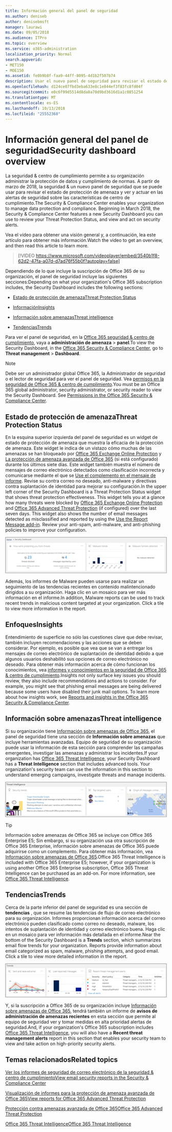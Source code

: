 ```yaml
---
title: Información general del panel de seguridad
ms.author: deniseb
author: denisebmsft
manager: laurawi
ms.date: 09/05/2018
ms.audience: ITPro
ms.topic: overview
ms.service: o365-administration
localization_priority: Normal
search.appverid:
- MET150
- MOE150
ms.assetid: fe0b9b8f-faa9-44ff-8095-4d1b2f507b74
description: Usar el nuevo panel de seguridad para revisar el estado de protección de amenaza de Office 365 y ver y actuar en las alertas de seguridad.
ms.openlocfilehash: d124ce07fbd3eba633e8c1e844ef3f83fc8fd04f
ms.sourcegitcommit: e0c6f99d5514d8da8a70d9bd3616d1a1c0851254
ms.translationtype: MT
ms.contentlocale: es-ES
ms.lasthandoff: 10/13/2018
ms.locfileid: "25552368"
---
```

# <a name="security-dashboard-overview"></a><span data-ttu-id="a1c88-103">Información general del panel de seguridad</span><span class="sxs-lookup"><span data-stu-id="a1c88-103">Security dashboard overview</span></span>

<span data-ttu-id="a1c88-p101">La seguridad &amp; centro de cumplimiento permite a su organización administrar la protección de datos y cumplimiento de normas. A partir de marzo de 2018, la seguridad &amp; un nuevo panel de seguridad que se puede usar para revisar el estado de protección de amenaza y ver y actuar en las alertas de seguridad sobre las características de centro de cumplimiento.</span><span class="sxs-lookup"><span data-stu-id="a1c88-p101">The Security &amp; Compliance Center enables your organization to manage data protection and compliance. Beginning in March 2018, the Security &amp; Compliance Center features a new Security Dashboard you can use to review your Threat Protection Status, and view and act on security alerts.</span></span> 
  
<span data-ttu-id="a1c88-106">Vea el vídeo para obtener una visión general y, a continuación, lea este artículo para obtener más información.</span><span class="sxs-lookup"><span data-stu-id="a1c88-106">Watch the video to get an overview, and then read this article to learn more.</span></span>
  
> [!VIDEO https://www.microsoft.com/videoplayer/embed/3540b1f8-62d2-47fa-a07d-d7ad76f55b0f?autoplay=false]
  
<span data-ttu-id="a1c88-107">Dependiendo de lo que incluye la suscripción de Office 365 de su organización, el panel de seguridad incluye las siguientes secciones:</span><span class="sxs-lookup"><span data-stu-id="a1c88-107">Depending on what your organization's Office 365 subscription includes, the Security Dashboard includes the following sections:</span></span>
  
- [<span data-ttu-id="a1c88-108">Estado de protección de amenaza</span><span class="sxs-lookup"><span data-stu-id="a1c88-108">Threat Protection Status</span></span>](#threat-protection-status)
    
- [<span data-ttu-id="a1c88-109">Información</span><span class="sxs-lookup"><span data-stu-id="a1c88-109">Insights</span></span>](#insights)
    
- [<span data-ttu-id="a1c88-110">Información sobre amenazas</span><span class="sxs-lookup"><span data-stu-id="a1c88-110">Threat intelligence</span></span>](#threat-intelligence)
    
- [<span data-ttu-id="a1c88-111">Tendencias</span><span class="sxs-lookup"><span data-stu-id="a1c88-111">Trends</span></span>](#trends)
    
<span data-ttu-id="a1c88-112">Para ver el panel de seguridad, en la [Office 365 seguridad &amp; centro de cumplimiento](go-to-the-securitycompliance-center.md), vaya a **administración de amenaza** \> **panel**.</span><span class="sxs-lookup"><span data-stu-id="a1c88-112">To view the Security Dashboard, in the [Office 365 Security &amp; Compliance Center](go-to-the-securitycompliance-center.md), go to **Threat management** \> **Dashboard**.</span></span>
  
> [!NOTE]
> <span data-ttu-id="a1c88-p102">Debe ser un administrador global Office 365, la Administrador de seguridad o el lector de seguridad para ver el panel de seguridad. Vea [permisos en la seguridad de Office 365 &amp; centro de cumplimiento](permissions-in-the-security-and-compliance-center.md).</span><span class="sxs-lookup"><span data-stu-id="a1c88-p102">You must be an Office 365 global administrator, security administrator, or security reader to view the Security Dashboard. See [Permissions in the Office 365 Security &amp; Compliance Center](permissions-in-the-security-and-compliance-center.md).</span></span> 
  
## <a name="threat-protection-status"></a><span data-ttu-id="a1c88-115">Estado de protección de amenaza</span><span class="sxs-lookup"><span data-stu-id="a1c88-115">Threat Protection Status</span></span>

<span data-ttu-id="a1c88-p103">En la esquina superior izquierda del panel de seguridad es un widget de estado de protección de amenaza que muestra la eficacia de la protección de amenaza. Este widget le indica de un vistazo cómo muchas de las amenazas se han bloqueado por [Office 365 Exchange Online Protection](anti-spam-protection.md) y [La protección de amenaza avanzada de Office 365](office-365-atp.md) (si está configurado) durante los últimos siete días. Este widget también muestra el número de mensajes de correo electrónico detectados como clasificación incorrecta y comunicarse mediante el que se [Use el complemento en el mensaje de informe](https://support.office.com/article/b5caa9f1-cdf3-4443-af8c-ff724ea719d2). Revise su contra correo no deseado, anti-malware y directivas contra suplantación de identidad para mejorar su configuración.</span><span class="sxs-lookup"><span data-stu-id="a1c88-p103">In the upper left corner of the Security Dashboard is a Threat Protection Status widget that shows threat protection effectiveness. This widget tells you at a glance how many threats were blocked by [Office 365 Exchange Online Protection](anti-spam-protection.md) and [Office 365 Advanced Threat Protection](office-365-atp.md) (if configured) over the last seven days. This widget also shows the number of email messages detected as misclassified and reported by using the [Use the Report Message add-in](https://support.office.com/article/b5caa9f1-cdf3-4443-af8c-ff724ea719d2). Review your anti-spam, anti-malware, and anti-phishing policies to improve your configuration.</span></span>
  
![Widgets de protección de amenaza en la parte superior del panel de seguridad](media/5c7c644e-6b01-4bf8-b991-f6ba0fdc5717.png)
  
<span data-ttu-id="a1c88-p104">Además, los informes de Malware pueden usarse para realizar un seguimiento de las tendencias recientes en contenido malintencionado dirigidos a su organización. Haga clic en un mosaico para ver más información en el informe.</span><span class="sxs-lookup"><span data-stu-id="a1c88-p104">In addition, Malware reports can be used to track recent trends in malicious content targeted at your organization. Click a tile to view more information in the report.</span></span>
  
## <a name="insights"></a><span data-ttu-id="a1c88-123">Enfoques</span><span class="sxs-lookup"><span data-stu-id="a1c88-123">Insights</span></span>

<span data-ttu-id="a1c88-p105">Entendimiento de superficie no sólo las cuestiones clave que debe revisar, también incluyen recomendaciones y las acciones que se deben considerar. Por ejemplo, es posible que vea que se van a entregar los mensajes de correo electrónico de suplantación de identidad debido a que algunos usuarios deshabilitó sus opciones de correo electrónico no deseado. Para obtener más información acerca de cómo funcionan los conocimientos, vea [informes y conocimientos en la seguridad de Office 365 &amp; centro de cumplimiento](reports-and-insights-in-security-and-compliance.md).</span><span class="sxs-lookup"><span data-stu-id="a1c88-p105">Insights not only surface key issues you should review, they also include recommendations and actions to consider. For example, you might see that phishing email messages are being delivered because some users have disabled their junk mail options. To learn more about how insights work, see [Reports and insights in the Office 365 Security &amp; Compliance Center](reports-and-insights-in-security-and-compliance.md).</span></span>
  
## <a name="threat-intelligence"></a><span data-ttu-id="a1c88-127">Información sobre amenazas</span><span class="sxs-lookup"><span data-stu-id="a1c88-127">Threat intelligence</span></span>

<span data-ttu-id="a1c88-p106">Si su organización tiene [Información sobre amenazas de Office 365](office-365-ti.md), el panel de seguridad tiene una sección de **Información sobre amenazas** que incluye herramientas avanzadas. Equipo de seguridad de su organización puede usar la información de esta sección para comprender las campañas emergentes, investigar las amenazas y administrar los incidentes.</span><span class="sxs-lookup"><span data-stu-id="a1c88-p106">If your organization has [Office 365 Threat Intelligence](office-365-ti.md), your Security Dashboard has a **Threat Intelligence** section that includes advanced tools. Your organization's security team can use the information in this section to understand emerging campaigns, investigate threats and manage incidents.</span></span> 
  
![Información sobre amenazas le ayudará a comprender los ataques dirigidos a su organización](media/6ce67cf2-3bbb-4008-9c55-1b4c7af0471f.png)
  
> [!TIP]
> <span data-ttu-id="a1c88-p107">Información sobre amenazas de Office 365 se incluye con Office 365 Enterprise E5; Sin embargo, si su organización usa otra suscripción de Office 365 Enterprise, información sobre amenazas de Office 365 puede adquirirse como un complemento. Para obtener más información, vea [Información sobre amenazas de Office 365](office-365-ti.md).</span><span class="sxs-lookup"><span data-stu-id="a1c88-p107">Office 365 Threat Intelligence is included with Office 365 Enterprise E5; however, if your organization is using another Office 365 Enterprise subscription, Office 365 Threat Intelligence can be purchased as an add-on. For more information, see [Office 365 Threat Intelligence](office-365-ti.md).</span></span> 
  
## <a name="trends"></a><span data-ttu-id="a1c88-133">Tendencias</span><span class="sxs-lookup"><span data-stu-id="a1c88-133">Trends</span></span>

<span data-ttu-id="a1c88-p108">Cerca de la parte inferior del panel de seguridad es una sección de **tendencias** , que se resume las tendencias de flujo de correo electrónico para su organización. Informes proporcionan información acerca del correo electrónico pueden clasificado como correo no deseado, malware, los intentos de suplantación de identidad y correo electrónico buena. Haga clic en un mosaico para ver información más detallada en el informe.</span><span class="sxs-lookup"><span data-stu-id="a1c88-p108">Near the bottom of the Security Dashboard is a **Trends** section, which summarizes email flow trends for your organization. Reports provide information about email categorized as spam, malware, phishing attempts, and good email. Click a tile to view more detailed information in the report.</span></span> 
  
![La sección tendencias resume las tendencias de flujo de correo electrónico para la organización](media/edec55c0-59f4-4510-ae91-4a50b7b3cd93.png)
  
<span data-ttu-id="a1c88-138">Y, si la suscripción a Office 365 de su organización incluye [Información sobre amenazas de Office 365](office-365-ti.md), tendrá también un informe de **avisos de administración de amenazas recientes** en esta sección que permite al equipo de seguridad ver y tomar medidas en alta prioridad alertas de seguridad.</span><span class="sxs-lookup"><span data-stu-id="a1c88-138">And, if your organization's Office 365 subscription includes [Office 365 Threat Intelligence](office-365-ti.md), you will also have a **Recent threat management alerts** report in this section that enables your security team to view and take action on high-priority security alerts.</span></span> 
  
## <a name="related-topics"></a><span data-ttu-id="a1c88-139">Temas relacionados</span><span class="sxs-lookup"><span data-stu-id="a1c88-139">Related topics</span></span>

[<span data-ttu-id="a1c88-140">Ver los informes de seguridad de correo electrónico de la seguridad &amp; centro de cumplimiento</span><span class="sxs-lookup"><span data-stu-id="a1c88-140">View email security reports in the Security &amp; Compliance Center</span></span>](view-email-security-reports.md)
  
[<span data-ttu-id="a1c88-141">Visualización de informes para la protección de amenaza avanzada de Office 365</span><span class="sxs-lookup"><span data-stu-id="a1c88-141">View reports for Office 365 Advanced Threat Protection</span></span>](view-reports-for-atp.md)
  
[<span data-ttu-id="a1c88-142">Protección contra amenazas avanzada de Office 365</span><span class="sxs-lookup"><span data-stu-id="a1c88-142">Office 365 Advanced Threat Protection</span></span>](office-365-atp.md)
  
[<span data-ttu-id="a1c88-143">Office 365 Threat Intelligence</span><span class="sxs-lookup"><span data-stu-id="a1c88-143">Office 365 Threat Intelligence</span></span>](office-365-ti.md)
  

